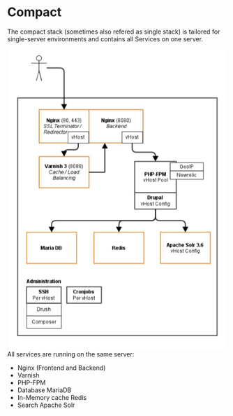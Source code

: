 # Compact

The compact stack (sometimes also refered as single stack) is tailored for single-server environments and contains all Services on one server.

![Schematic overview compact stack](compact.jpg)
All services are running on the same server:

* Nginx (Frontend and Backend)
* Varnish  
* PHP-FPM
* Database MariaDB
* In-Memory cache Redis
* Search Apache Solr
